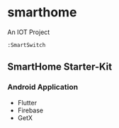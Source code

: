 # smarthome

An IOT Project

    :SmartSwitch

## SmartHome Starter-Kit

### Android Application

- Flutter
- Firebase
- GetX
